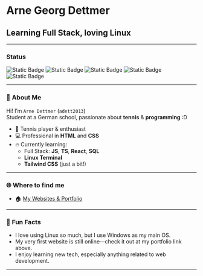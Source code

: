 # **Arne Georg Dettmer**
## Learning Full Stack, loving Linux
---
### Status
![Static Badge](https://img.shields.io/badge/Javascript%3A%2070%2F100%20%25%20-%20JS?style=for-the-badge&logo=JavaScript&logoColor=yellow&labelColor=black&color=yellow)
![Static Badge](https://img.shields.io/badge/HTML%20100%25%20-%20HTML5?style=for-the-badge&logo=html5&logoColor=%23E34F26&labelColor=black&color=%23E34F26)
![Static Badge](https://img.shields.io/badge/CSS%20100%25%20-%20CSS3?style=for-the-badge&logo=css&logoColor=%23663399&labelColor=black&color=%23663399)
![Static Badge](https://img.shields.io/badge/Linux%20Terminal%2015%2F100%20%25%20-%20Linux%20Terminal?style=for-the-badge&logo=linux&logoColor=%23FCC624&labelColor=black&color=%23FCC624)
![Static Badge](https://img.shields.io/badge/SQLITE%2030%2F100%20%25%20-%20SQLITE?style=for-the-badge&logo=sqlite&logoColor=%23003B57&labelColor=black&color=%23003B57)

---

### 🏫 **About Me**

Hi! I’m `Arne Dettmer` (`adett2013`)  
Student at a German school, passionate about **tennis** & **programming** :D

- 🎾 Tennis player & enthusiast
- 💻 Professional in **HTML** and **CSS**
- 🔥 Currently learning:  
  - Full Stack: **JS**, **TS**, **React**, **SQL**
  - **Linux Terminal**
  - **Tailwind CSS** (just a bit!)

---

### 🌐 **Where to find me**

- 🏠 [My Websites & Portfolio](https://net.arne-dettmer.de)

---

### 🎉 **Fun Facts**

- I love using Linux so much, but I use Windows as my main OS.
- My very first website is still online—check it out at my portfolio link above.
- I enjoy learning new tech, especially anything related to web development.

---
